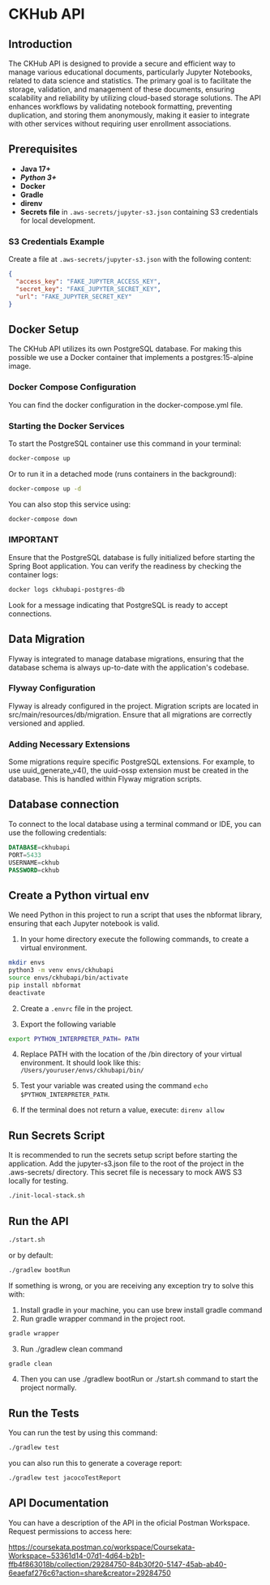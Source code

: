 # CKHub API

## Introduction

The CKHub API is designed to provide a secure and efficient way to manage various educational documents, particularly Jupyter Notebooks, related to data science and statistics. The primary goal is to facilitate the storage, validation, and management of these documents, ensuring scalability and reliability by utilizing cloud-based storage solutions. The API enhances workflows by validating notebook formatting, preventing duplication, and storing them anonymously, making it easier to integrate with other services without requiring user enrollment associations.

## Prerequisites

- **Java 17+**
- ***Python 3+***
- **Docker**
- **Gradle**
- **direnv**
- **Secrets file** in `.aws-secrets/jupyter-s3.json` containing S3 credentials for local development.

### S3 Credentials Example

Create a file at `.aws-secrets/jupyter-s3.json` with the following content:

```json
{
  "access_key": "FAKE_JUPYTER_ACCESS_KEY",
  "secret_key": "FAKE_JUPYTER_SECRET_KEY",
  "url": "FAKE_JUPYTER_SECRET_KEY"
}
```

## Docker Setup

The CKHub API utilizes its own PostgreSQL database. For making this possible we use a Docker container that implements a postgres:15-alpine image. 

### Docker Compose Configuration
You can find the docker configuration in the docker-compose.yml file.


### Starting the Docker Services

To start the PostgreSQL container use this command in your terminal:

```bash
docker-compose up
```

Or to run it in a detached mode (runs containers in the background):

```bash
docker-compose up -d
```

You can also stop this service using:

```bash
docker-compose down
```

### IMPORTANT

Ensure that the PostgreSQL database is fully initialized before starting the Spring Boot application. You can verify the readiness by checking the container logs:

```bash
docker logs ckhubapi-postgres-db
```

Look for a message indicating that PostgreSQL is ready to accept connections.

## Data Migration
Flyway is integrated to manage database migrations, ensuring that the database schema is always up-to-date with the application's codebase.

### Flyway Configuration
Flyway is already configured in the project. Migration scripts are located in src/main/resources/db/migration. Ensure that all migrations are correctly versioned and applied.

### Adding Necessary Extensions
Some migrations require specific PostgreSQL extensions. For example, to use uuid_generate_v4(), the uuid-ossp extension must be created in the database. This is handled within Flyway migration scripts.



## Database connection

To connect to the local database using a terminal command or IDE, you can use the following credentials:

```sql
DATABASE=ckhubapi
PORT=5433
USERNAME=ckhub
PASSWORD=ckhub
```

## Create a Python virtual env

We need Python in this project to run a script that uses the nbformat library, ensuring that each Jupyter notebook is valid.

1. In your home directory execute the following commands, to create a virtual environment. 

```bash
mkdir envs 
python3 -m venv envs/ckhubapi
source envs/ckhubapi/bin/activate
pip install nbformat
deactivate
```

2. Create a `.envrc` file in the project. 

3. Export the following variable 
```bash
export PYTHON_INTERPRETER_PATH= PATH
```
4. Replace PATH with the location of the /bin directory of your virtual environment. It should look like this:
`/Users/youruser/envs/ckhubapi/bin/`

5. Test your variable was created using the command  `echo $PYTHON_INTERPRETER_PATH`. 

6. If the terminal does not return a value, execute: `direnv allow`


## Run Secrets Script
It is recommended to run the secrets setup script before starting the application. Add the jupyter-s3.json file to the root of the project in the .aws-secrets/ directory. This secret file is necessary to mock AWS S3 locally for testing.

```bash
./init-local-stack.sh
```

## Run the API

```bash
./start.sh
```

or by default:

```bash
./gradlew bootRun
```

If something is wrong, or you are receiving any exception try to solve this with:

1. Install gradle in your machine, you can use brew install gradle command
2. Run gradle wrapper command in the project root.
```bash
gradle wrapper
```
3. Run ./gradlew clean command
```bash
gradle clean
```
4. Then you can use ./gradlew bootRun or ./start.sh command to start the project normally.


## Run the Tests

You can run the test by using this command:

```bash
./gradlew test
```

you can also run this to generate a coverage report:

```bash
./gradlew test jacocoTestReport
```

## API Documentation

You can have a description of the API in the oficial Postman Workspace. Request permissions to access here:

https://coursekata.postman.co/workspace/Coursekata-Workspace~53361d14-07d1-4d64-b2b1-ffb4f863018b/collection/29284750-84b30f20-5147-45ab-ab40-6eaefaf276c6?action=share&creator=29284750
